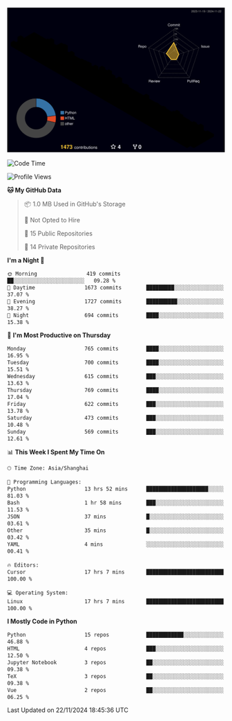 <!--![](https://raw.githubusercontent.com/BorisYang326/BorisYang326/output/github-contribution-grid-snake-dark.svg) -->
![](./profile-3d-contrib/profile-night-rainbow.svg)
<!--START_SECTION:waka-->
![Code Time](http://img.shields.io/badge/Code%20Time-648%20hrs%2057%20mins-blue)

![Profile Views](http://img.shields.io/badge/Profile%20Views-0-blue)

**🐱 My GitHub Data** 

> 📦 1.0 MB Used in GitHub's Storage 
 > 
> 🚫 Not Opted to Hire
 > 
> 📜 15 Public Repositories 
 > 
> 🔑 14 Private Repositories 
 > 
**I'm a Night 🦉** 

```text
🌞 Morning                419 commits         ██░░░░░░░░░░░░░░░░░░░░░░░   09.28 % 
🌆 Daytime                1673 commits        █████████░░░░░░░░░░░░░░░░   37.07 % 
🌃 Evening                1727 commits        ██████████░░░░░░░░░░░░░░░   38.27 % 
🌙 Night                  694 commits         ████░░░░░░░░░░░░░░░░░░░░░   15.38 % 
```
📅 **I'm Most Productive on Thursday** 

```text
Monday                   765 commits         ████░░░░░░░░░░░░░░░░░░░░░   16.95 % 
Tuesday                  700 commits         ████░░░░░░░░░░░░░░░░░░░░░   15.51 % 
Wednesday                615 commits         ███░░░░░░░░░░░░░░░░░░░░░░   13.63 % 
Thursday                 769 commits         ████░░░░░░░░░░░░░░░░░░░░░   17.04 % 
Friday                   622 commits         ███░░░░░░░░░░░░░░░░░░░░░░   13.78 % 
Saturday                 473 commits         ███░░░░░░░░░░░░░░░░░░░░░░   10.48 % 
Sunday                   569 commits         ███░░░░░░░░░░░░░░░░░░░░░░   12.61 % 
```


📊 **This Week I Spent My Time On** 

```text
🕑︎ Time Zone: Asia/Shanghai

💬 Programming Languages: 
Python                   13 hrs 52 mins      ████████████████████░░░░░   81.03 % 
Bash                     1 hr 58 mins        ███░░░░░░░░░░░░░░░░░░░░░░   11.53 % 
JSON                     37 mins             █░░░░░░░░░░░░░░░░░░░░░░░░   03.61 % 
Other                    35 mins             █░░░░░░░░░░░░░░░░░░░░░░░░   03.42 % 
YAML                     4 mins              ░░░░░░░░░░░░░░░░░░░░░░░░░   00.41 % 

🔥 Editors: 
Cursor                   17 hrs 7 mins       █████████████████████████   100.00 % 

💻 Operating System: 
Linux                    17 hrs 7 mins       █████████████████████████   100.00 % 
```

**I Mostly Code in Python** 

```text
Python                   15 repos            ████████████░░░░░░░░░░░░░   46.88 % 
HTML                     4 repos             ███░░░░░░░░░░░░░░░░░░░░░░   12.50 % 
Jupyter Notebook         3 repos             ██░░░░░░░░░░░░░░░░░░░░░░░   09.38 % 
TeX                      3 repos             ██░░░░░░░░░░░░░░░░░░░░░░░   09.38 % 
Vue                      2 repos             ██░░░░░░░░░░░░░░░░░░░░░░░   06.25 % 
```




 Last Updated on 22/11/2024 18:45:36 UTC
<!--END_SECTION:waka-->
